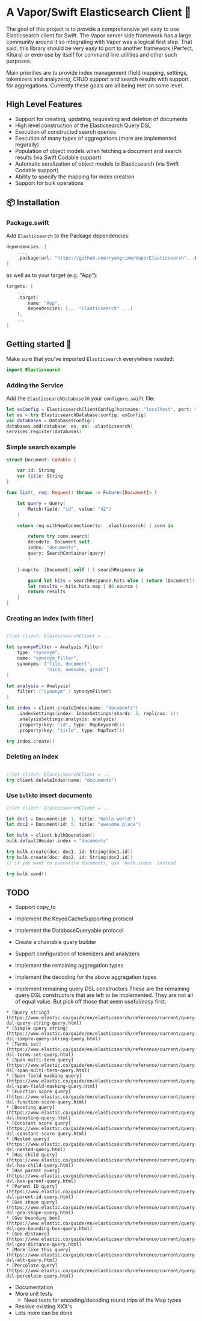 # A Vapor/Swift Elasticsearch Client 🔎
The goal of this project is to provide a comprehensive yet easy to use
Elasticsearch client for Swift. The Vapor server side framework has a large
community around it so integrating with Vapor was a logical first step.  That
said, this library should be very easy to port to another framework (Perfect,
Kitura) or even use by itself for command line utilities and other such
purposes.

Main priorities are to provide index management (field mapping, settings,
tokenizers and analyzers), CRUD support and search results with support for
aggregations. Currently these goals are all being met on some level.

## High Level Features

* Support for creating, updating, requesting and deletion of documents
* High level construction of the Elasticsearch Query DSL
* Execution of constructed search queries
* Execution of many types of aggregations (more are implemented regurally)
* Population of object models when fetching a document and search results (via Swift Codable support)
* Automatic seralization of object models to Elasticsearch (via Swift Codable support)
* Ability to specify the mapping for index creation
* Support for bulk operations

## 📦 Installation

### Package.swift
Add `Elasticsearch` to the Package dependencies:
```swift
dependencies: [
    ...,
    .package(url: "https://github.com/ryangrimm/VaporElasticsearch", .branch("master"))
]
```

as well as to your target (e.g. "App"):

```swift
targets: [
    ...
    .target(
        name: "App",
        dependencies: [... "Elasticsearch" ...]
    ),
    ...
]
```

## Getting started 🚀
Make sure that you've imported `Elasticsearch` everywhere needed:

```swift
import Elasticsearch
```

### Adding the Service
Add the `ElasticsearchDatabase` in your `configure.swift` file:

```swift
let esConfig = ElasticsearchClientConfig(hostname: "localhost", port: 9200)
let es = try ElasticsearchDatabase(config: esConfig)
var databases = DatabasesConfig()
databases.add(database: es, as: .elasticsearch)
services.register(databases)
```

### Simple search example
```swift
struct Document: Codable {

    var id: String
    var title: String
}

func list(_ req: Request) throws -> Future<[Document]> {

	let query = Query(
	    Match(field: "id", value: "42")
	)

	return req.withNewConnection(to: .elasticsearch) { conn in

	    return try conn.search(
		decodeTo: Document.self,
		index: "documents",
		query: SearchContainer(query)
	    )

	}.map(to: [Document].self ) { searchResponse in

	    guard let hits = searchResponse.hits else { return [Document]() }
	    let results = hits.hits.map { $0.source }
	    return results
	}
}
```

### Creating an index (with filter)
```swift

//let client: ElasticsearchClient = ...

let synonymFilter = Analysis.Filter(
	type: "synonym",
	name: "synonym_filter",
	synonyms: ["file, document",
		       "nice, awesome, great"]
)

let analysis = Analysis(
	filter: ["synonym" : synonymFilter]
)

let index = client.createIndex(name: "documents")
	.indexSettings(index: IndexSettings(shards: 5, replicas: 1))
	.analysisSettings(analysis: analysis)
	.property(key: "id", type: MapKeyword())
	.property(key: "title", type: MapText())

try index.create()
```

### Deleting an index
```swift

//let client: ElasticsearchClient = ...
try client.deleteIndex(name: "documents")
```

### Use `bulk`to insert documents
```swift
//let client: ElasticsearchClient = ...

let doc1 = Document(id: 1, title: "hello world")
let doc2 = Document(id: 5, title: "awesome place")

let bulk = client.bulkOperation()
bulk.defaultHeader.index = "documents"

try bulk.create(doc: doc1, id: String(doc1.id))
try bulk.create(doc: doc2, id: String(doc2.id))
// if you want to overwrite documents, use `bulk.index` instead

try bulk.send()
```


## TODO

* Support copy_to

* Implement the KeyedCacheSupporting protocol
* Implement the DatabaseQueryable protocol
* Create a chainable query builder
* Support configuration of tokenizers and analyzers
* Implement the remaining aggregation types
* Implement the decoding for the above aggregation types
* Implement remaining query DSL constructors
These are the remaining query DSL constructors that are left to be
implemented. They are not all of equal value. But pick off those that seem
useful/easy first.

```
* [Query string](https://www.elastic.co/guide/en/elasticsearch/reference/current/query-dsl-query-string-query.html)
* [Simple query string](https://www.elastic.co/guide/en/elasticsearch/reference/current/query-dsl-simple-query-string-query.html)
* [Terms set](https://www.elastic.co/guide/en/elasticsearch/reference/current/query-dsl-terms-set-query.html)
* [Span multi-term query](https://www.elastic.co/guide/en/elasticsearch/reference/current/query-dsl-span-multi-term-query.html)
* [Span field masking query](https://www.elastic.co/guide/en/elasticsearch/reference/current/query-dsl-span-field-masking-query.html)
* [Function score query](https://www.elastic.co/guide/en/elasticsearch/reference/current/query-dsl-function-score-query.html)
* [Boosting query](https://www.elastic.co/guide/en/elasticsearch/reference/current/query-dsl-boosting-query.html)
* [Constant score query](https://www.elastic.co/guide/en/elasticsearch/reference/current/query-dsl-constant-score-query.html)
* [Nested query](https://www.elastic.co/guide/en/elasticsearch/reference/current/query-dsl-nested-query.html)
* [Has child query](https://www.elastic.co/guide/en/elasticsearch/reference/current/query-dsl-has-child-query.html)
* [Has parent query](https://www.elastic.co/guide/en/elasticsearch/reference/current/query-dsl-has-parent-query.html)
* [Parent ID query](https://www.elastic.co/guide/en/elasticsearch/reference/current/query-dsl-parent-id-query.html)
* [Geo shape query](https://www.elastic.co/guide/en/elasticsearch/reference/current/query-dsl-geo-shape-query.html)
* [Geo bounding box](https://www.elastic.co/guide/en/elasticsearch/reference/current/query-dsl-geo-bounding-box-query.html)
* [Geo distance](https://www.elastic.co/guide/en/elasticsearch/reference/current/query-dsl-geo-distance-query.html)
* [More like this query](https://www.elastic.co/guide/en/elasticsearch/reference/current/query-dsl-mlt-query.html)
* [Percolate query](https://www.elastic.co/guide/en/elasticsearch/reference/current/query-dsl-percolate-query.html)
```

* Documentation
* More unit tests
	* Need tests for encoding/decoding round trips of the Map types
* Resolve existing XXX's
* Lots more can be done
